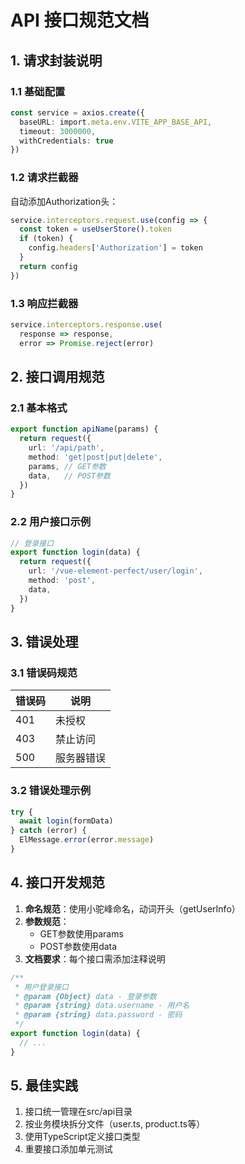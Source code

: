 # API 接口规范文档

## 1. 请求封装说明

### 1.1 基础配置
```typescript
const service = axios.create({
  baseURL: import.meta.env.VITE_APP_BASE_API,
  timeout: 3000000,
  withCredentials: true
})
```

### 1.2 请求拦截器
自动添加Authorization头：
```typescript
service.interceptors.request.use(config => {
  const token = useUserStore().token
  if (token) {
    config.headers['Authorization'] = token
  }
  return config
})
```

### 1.3 响应拦截器
```typescript
service.interceptors.response.use(
  response => response,
  error => Promise.reject(error)
```

## 2. 接口调用规范

### 2.1 基本格式
```typescript
export function apiName(params) {
  return request({
    url: '/api/path',
    method: 'get|post|put|delete',
    params, // GET参数
    data,   // POST参数
  })
}
```

### 2.2 用户接口示例
```typescript
// 登录接口
export function login(data) {
  return request({
    url: '/vue-element-perfect/user/login',
    method: 'post',
    data,
  })
}
```

## 3. 错误处理

### 3.1 错误码规范
| 错误码 | 说明 |
|--------|------|
| 401    | 未授权 |
| 403    | 禁止访问 |
| 500    | 服务器错误 |

### 3.2 错误处理示例
```typescript
try {
  await login(formData)
} catch (error) {
  ElMessage.error(error.message)
}
```

## 4. 接口开发规范

1. **命名规范**：使用小驼峰命名，动词开头（getUserInfo）
2. **参数规范**：
   - GET参数使用params
   - POST参数使用data
3. **文档要求**：每个接口需添加注释说明
```typescript
/**
 * 用户登录接口
 * @param {Object} data - 登录参数 
 * @param {string} data.username - 用户名
 * @param {string} data.password - 密码
 */
export function login(data) {
  // ...
}
```

## 5. 最佳实践

1. 接口统一管理在src/api目录
2. 按业务模块拆分文件（user.ts, product.ts等）
3. 使用TypeScript定义接口类型
4. 重要接口添加单元测试